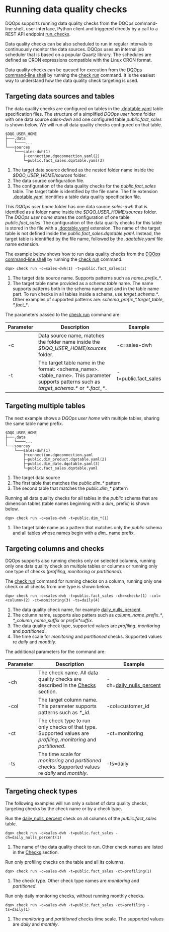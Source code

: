 # Running data quality checks
DQOps supports running data quality checks from the DQOps command-line shell, user interface, Python client
and triggered directly by a call to a REST API endpoint [run_checks](../../client/operations/jobs.md#run_checks).

Data quality checks can be also scheduled to run in regular intervals to continuously monitor the data sources.
DQOps uses an internal job scheduler that is based on a popular Quartz library. The schedules are defined as CRON
expressions compatible with the Linux CRON format.

Data quality checks can be queued for execution from the [DQOps command-line shell](../command-line-interface/command-line-interface.md)
by running the [check run](../../command-line-interface/check.md#dqo-check-run) command.
It is the easiest way to understand how the data quality check targeting is used.

## Targeting data sources and tables
The data quality checks are configured on tables in the [.dqotable.yaml](../../reference/yaml/TableYaml.md) table
specification files. The structure of a simplified *DQOps user home* folder with one data source *sales-dwh*
and one configured table *public.fact_sales* is shown below. We will run all data quality checks configured on that table.

``` { .asc .annotate hl_lines="5 7" }
$DQO_USER_HOME
├───.data                                                                   
│   └────...                                                  
└───sources                                                                
    └───sales-dwh(1)
        ├─connection.dqoconnection.yaml(2)
        └─public.fact_sales.dqotable.yaml(3)
```

1. The target data source defined as the nested folder name inside the *$DQO_USER_HOME/sources* folder.
2. The data source configuration file.
3. The configuration of the data quality checks for the *public.fact_sales* table. The target table is identified
   by the file name. The file extension [.dqotable.yaml](../../reference/yaml/TableYaml.md)
   identifies a table data quality specification file.

This *DQOps user home* folder has one data source *sales-dwh* that is identified as a folder name inside the
*$DQO_USER_HOME/sources* folder. 
The *DQOps user home* stores the configuration of one table *public.fact_sales*. The configuration of the
data quality checks for this table is stored in the file with a [.dqotable.yaml](../../reference/yaml/TableYaml.md) extension.
The name of the target table is not defined inside the *public.fact_sales.dqotable.yaml*. Instead, the target
table is identified by the file name, followed by the *.dqotable.yaml* file name extension.

The example below shows how to run data quality checks from the [DQOps command-line shell](../command-line-interface/command-line-interface.md)
by running the [check run](../../command-line-interface/check.md#dqo-check-run) command.

``` { .asc .annotate }
dqo> check run -c=sales-dwh(1) -t=public.fact_sales(2)
```

1. The target data source name. Supports patterns such as *name_prefix_\**.
2. The target table name provided as a *schema.table* name. The name supports patterns both in the
   schema name part and in the table name part. To run checks in all tables inside a schema, use *target_schema.\**.
   Other examples of supported patterns are: *schema_prefix_\*.target_table*, *\*.fact_\**.

The parameters passed to the [check run](../../command-line-interface/check.md#dqo-check-run) command are:

| Parameter | Description                                                                                                                                   | Example      |
|-----------|-----------------------------------------------------------------------------------------------------------------------------------------------|--------------|
| -c        | Data source name, matches the folder name inside the *$DQO_USER_HOME/sources* folder.                                                         | -c=sales-dwh |
| -t        | The target table name in the format: <schema_name>.<table_name>. This parameter supports patterns such as *target_schema.\** or *\*.fact_\**. | -t=public.fact_sales |


## Targeting multiple tables
The next example shows a *DQOps user home* with multiple tables, sharing the same table name prefix.

``` { .asc .annotate hl_lines="7-8" }
$DQO_USER_HOME
├───.data                                                                   
│   └────...                                                  
└───sources                                                                
    └───sales-dwh(1)
        ├─connection.dqoconnection.yaml
        ├─public.dim_product.dqotable.yaml(2)
        ├─public.dim_date.dqotable.yaml(3)
        └─public.fact_sales.dqotable.yaml
```

1. The target data source
2. The first table that matches the *public.dim_\** pattern
3. The second table that matches the *public.dim_\** pattern

Running all data quality checks for all tables in the *public* schema that are dimension tables (table names
beginning with a *dim_* prefix) is shown below.

``` { .asc .annotate }
dqo> check run -c=sales-dwh -t=public.dim_*(1)
```

1. The target table name as a pattern that matches only the *public* schema and all tables whose names
   begin with a *dim_* name prefix.


## Targeting columns and checks 
DQOps supports also running checks only on selected columns, running only one data quality check on multiple
tables or columns or running only one type of checks (*profiling*, *monitoring* or *partitioned*).

The [check run](../../command-line-interface/check.md#dqo-check-run) command for running checks on a column,
running only one check or all checks from one type is shown below.

``` { .asc .annotate }
dqo> check run -c=sales-dwh -t=public.fact_sales -ch=<check>(1) -col=<column>(2) -ct=monitoring(3) -ts=daily(4)
```

1. The data quality check name, for example [daily_nulls_percent](../../checks/column/nulls/nulls-percent.md#daily-nulls-percent).
2. The column name, supports also patters such as *column_name_prefix_\**, *\*_column_name_suffix* or *prefix\*suffix*.
3. The data quality check type, supported values are *profiling*, *monitoring* and *partitioned*.
4. The time scale for *monitoring* and *partitioned* checks. Supported values re *daily* and *monthly*.

The additional parameters for the command are:

| Parameter | Description                                                                                                        | Example                                                                                  |
|-----------|--------------------------------------------------------------------------------------------------------------------|------------------------------------------------------------------------------------------|
| -ch       | The check name. All data quality checks are described in the [Checks](../../checks/index.md) section.              | -ch=[daily_nulls_percent](../../checks/column/nulls/nulls-percent.md#daily-nulls-percent) |
| -col      | The target column name. This parameter supports patterns such as *\*_id*.                                          | -col=customer_id                                                                         |
| -ct       | The check type to run only checks of that type. Supported values are  *profiling*, *monitoring* and *partitioned*. | -ct=monitoring                                                                           |
| -ts       | The time scale for *monitoring* and *partitioned* checks. Supported values re *daily* and *monthly*.               | -ts=daily                                                                                |


## Targeting check types
The following examples will run only a subset of data quality checks, targeting checks by the check name
or by a check type.

Run the [daily_nulls_percent](../../checks/column/nulls/nulls-percent.md#daily-nulls-percent) check
on all columns of the *public.fact_sales* table.

``` { .asc .annotate }
dqo> check run -c=sales-dwh -t=public.fact_sales -ch=daily_nulls_percent(1)
```

1. The name of the data quality check to run. Other check names are listed in the [Checks](../../checks/index.md) section.

Run only profiling checks on the table and all its columns.

``` { .asc .annotate }
dqo> check run -c=sales-dwh -t=public.fact_sales -ct=profiling(1)
```

1. The check type. Other check type names are *monitoring* and *partitioned*.

Run only daily monitoring checks, without running monthly checks.

``` { .asc .annotate }
dqo> check run -c=sales-dwh -t=public.fact_sales -ct=profiling -ts=daily(1)
```

1. The *monitoring* and *partitioned* checks time scale. The supported values are *daily* and *monthly*.

